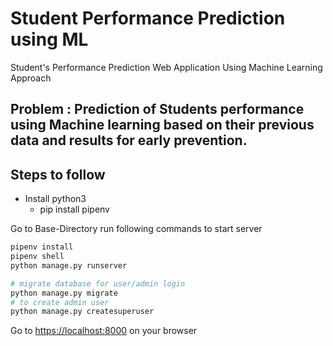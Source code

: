 # Student Performance Prediction using ML

Student's Performance Prediction Web Application Using Machine Learning Approach

## Problem : Prediction of Students performance using Machine learning based on their previous data and results for early prevention.

## Steps to follow

- Install python3
  - pip install pipenv

Go to Base-Directory run following commands to start server

```bash
pipenv install
pipenv shell
python manage.py runserver
```

```bash
# migrate database for user/admin login
python manage.py migrate 
# to create admin user
python manage.py createsuperuser
```

Go to <https://localhost:8000> on your browser
